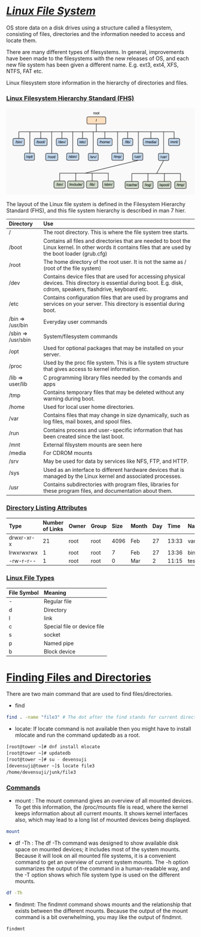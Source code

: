 # <b><ins><i>Linux File System</i></ins></b>  
  
OS store data on a disk drives using a structure called a filesystem, consisting of files, directories and the information needed to access and locate them.  
  
There are many different types of filesystems. In general, improvements have been made to the filesystems with the new releases of OS, and each new file system has been given a different name. E.g. ext3, ext4, XFS, NTFS, FAT etc.  
  
Linux filesystem store information in the hierarchy of directories and files. 
  
### <b><ins>Linux Filesystem Hierarchy Standard (FHS)</ins></b>
![alt text](https://github.com/DevenSuji/MasteringLinux/blob/main/Pictures/LinuxFileSystemHierarchy.PNG?raw=true) 

The layout of the Linux file system is defined in the Filesystem Hierarchy Standard (FHS), and this file system hierarchy is described in man 7 hier.  

| Directory | Use |   
|:-------|:----------|
| / | The root directory. This is where the file system tree starts. |
| /boot | Contains all files and directories that are needed to boot the Linux kernel. In other words it contains files that are used by the boot loader (grub.cfg) |
| /root | The home directory of the root user. It is not the same as / (root of the file system) |
| /dev | Contains device files that are used for accessing physical devices. This directory is essential during boot. E.g. disk, cdrom, speakers, flashdrive, keyboard etc. |
| /etc | Contains configuration files that are used by programs and services on your server. This directory is essential during boot. |
| /bin => /usr/bin | Everyday user commands |
| /sbin => /usr/sbin | System/filesystem commands |
| /opt | Used for optional packages that may be installed on your server. |
| /proc | Used by the proc file system. This is a file system structure that gives access to kernel information. |
| /lib => user/lib | C programming library files needed by the comands and apps |
| /tmp | Contains temporary files that may be deleted without any warning during boot. |
| /home  | Used for local user home directories. |
| /var | Contains files that may change in size dynamically, such as log files, mail boxes, and spool files. |
| /run | Contains process and user-specific information that has been created since the last boot. |
| /mnt | External filsystem mounts are seen here |
| /media | For CDROM mounts |
| /srv | May be used for data by services like NFS, FTP, and HTTP. |
| /sys | Used as an interface to different hardware devices that is managed by the Linux kernel and associated processes. |
| /usr | Contains subdirectories with program files, libraries for these program files, and documentation about them. |

### <b><ins>Directory Listing Attributes</ins></b>  
  
| Type | Number of Links | Owner | Group | Size | Month | Day | Time | Name |   
|:-------|:----------|:----------|:----------|:----------|:----------|:----------|:----------|:----------|    
| drwxr-xr-x | 21 | root | root | 4096 | Feb | 27 | 13:33 | var |  
| lrwxrwxrwx | 1 | root | root | 7 | Feb | 27 | 13:36 | bin |  
| -rw-r-r-- | 1 | root | root | 0 | Mar | 2 | 11:15 | testfile |    
  
### <b><ins>Linux File Types</ins></b> 
| File Symbol | Meaning |
|:----------|:----------|
| - | Regular file |
| d | Directory |
| l | link |
| c | Special file or device file |
| s | socket |
| p | Named pipe |
| b | Block device |

# <b><ins>Finding Files and Directories</ins></b> 
There are two main command that are used to find files/directories.
* find
```bash
find . -name "file3" # The dot after the find stands for current directory.
```  
  
* locate: If locate command is not available then you might have to install mlocate and run the command updatedb as a root.
```bash
[root@tower ~]# dnf install mlocate
[root@tower ~]# updatedb
[root@tower ~]# su - devensuji
[devensuji@tower ~]$ locate file3
/home/devensuji/junk/file3
```

### <b><ins>Commands</ins></b>
* mount : The mount command gives an overview of all mounted devices. To get this information, the /proc/mounts file is read, where the kernel keeps information about all current mounts. It shows kernel interfaces also, which may lead to a long list of mounted devices being displayed.
```bash
mount
```
  
* df -Th : The df -Th command was designed to show available disk space on mounted devices; it includes most of the system mounts. Because it will look on all mounted file systems, it is a convenient command to get an overview of current system mounts. The -h option summarizes the output of the command in a human-readable way, and the -T option shows which file system type is used on the different mounts.
```bash
df -Th
```
* findmnt: The findmnt command shows mounts and the relationship that exists between the different mounts. Because the output of the mount command is a bit overwhelming, you may like the output of findmnt.
```bash
findmnt
```


